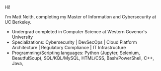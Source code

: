 Hi!

I'm Matt Neith, completing my Master of Information and Cybersecurity at UC Berkeley.
- Undergrad completed in Computer Science at Western Govenor's University
- Specializations: Cybersecurity | DevSecOps | Cloud Platform Architecture | Regulatory Compliance | IT Infrastructure
- Programming/Scripting languages: Python (Jupyter, Selenium, BeautfulSoup), SQL/KQL/MySQL, HTML/CSS, Bash/PowerShell, C++, Java, 
